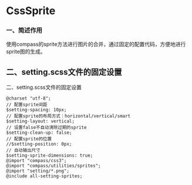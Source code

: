 # CssSprite

### 一、简述作用

使用compass的sprite方法进行图片的合并，通过固定的配置代码，方便地进行sprite图的生成。

二、setting.scss文件的固定设置
--

二、setting.scss文件的固定设置

    @charset "utf-8";
    // 配置sprite间距
    $setting-spacing: 10px;
    // 配置sprite的布局方式：horizontal/vertical/smart
    $setting-layout: vertical;
    // 设置false不自动清除过期的sprite
    $setting-clean-up: false;
    // 配置sprite的位置
    //$setting-position: 0px;
    // 自动输出尺寸
    $setting-sprite-dimensions: true;
    @import "compass/css3";
    @import "compass/utilities/sprites";
    @import "setting/*.png";
    @include all-setting-sprites;
